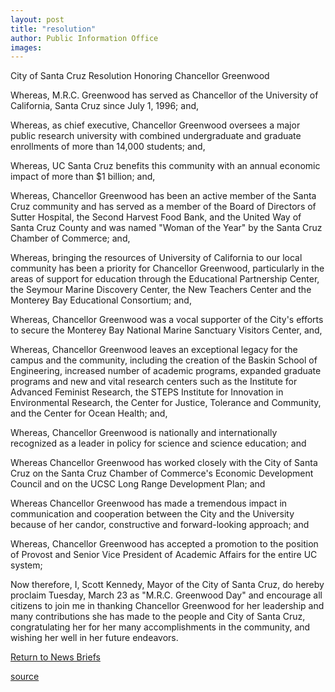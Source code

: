 ```yaml
---
layout: post
title: "resolution"
author: Public Information Office
images:
---
```


City of Santa Cruz Resolution Honoring Chancellor Greenwood

Whereas, M.R.C. Greenwood has served as Chancellor of the University of California, Santa Cruz since July 1, 1996; and,  

Whereas, as chief executive, Chancellor Greenwood oversees a major public research university with combined undergraduate and graduate enrollments of more than 14,000 students; and,  

Whereas, UC Santa Cruz benefits this community with an annual economic impact of more than $1 billion; and,  

Whereas, Chancellor Greenwood has been an active member of the Santa Cruz community and has served as a member of the Board of Directors of Sutter Hospital, the Second Harvest Food Bank, and the United Way of Santa Cruz County and was named "Woman of the Year" by the Santa Cruz Chamber of Commerce; and,  

Whereas, bringing the resources of University of California to our local community has been a priority for Chancellor Greenwood, particularly in the areas of support for education through the Educational Partnership Center, the Seymour Marine Discovery Center, the New Teachers Center and the Monterey Bay Educational Consortium; and,  

Whereas, Chancellor Greenwood was a vocal supporter of the City's efforts to secure the Monterey Bay National Marine Sanctuary Visitors Center, and,  

Whereas, Chancellor Greenwood leaves an exceptional legacy for the campus and the community, including the creation of the Baskin School of Engineering, increased number of academic programs, expanded graduate programs and new and vital research centers such as the Institute for Advanced Feminist Research, the STEPS Institute for Innovation in Environmental Research, the Center for Justice, Tolerance and Community, and the Center for Ocean Health; and,  

Whereas, Chancellor Greenwood is nationally and internationally recognized as a leader in policy for science and science education; and  

Whereas Chancellor Greenwood has worked closely with the City of Santa Cruz on the Santa Cruz Chamber of Commerce's Economic Development Council and on the UCSC Long Range Development Plan; and  

Whereas Chancellor Greenwood has made a tremendous impact in communication and cooperation between the City and the University because of her candor, constructive and forward-looking approach; and  

Whereas, Chancellor Greenwood has accepted a promotion to the position of Provost and Senior Vice President of Academic Affairs for the entire UC system;  

Now therefore, I, Scott Kennedy, Mayor of the City of Santa Cruz, do hereby proclaim Tuesday, March 23 as "M.R.C. Greenwood Day" and encourage all citizens to join me in thanking Chancellor Greenwood for her leadership and many contributions she has made to the people and City of Santa Cruz, congratulating her for her many accomplishments in the community, and wishing her well in her future endeavors.

[Return to News Briefs][1]

[1]: morenews.html

[source](http://www1.ucsc.edu/currents/03-04/03-29/resolution.html "Permalink to resolution")
